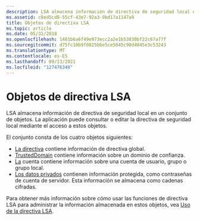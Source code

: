 ```yaml
---
description: LSA almacena información de directiva de seguridad local en un conjunto de objetos. La aplicación puede consultar o editar la directiva de seguridad local mediante el acceso a estos objetos.
ms.assetid: c8ed5cd8-55cf-43e7-92a3-9bd17a1147a9
title: Objetos de directiva LSA
ms.topic: article
ms.date: 05/31/2018
ms.openlocfilehash: 1481b6a6f49e973ecc2a2e1b53830bf22c67a77f
ms.sourcegitcommit: d75fc10b9f0825bbe5ce5045c90d4045e3c53243
ms.translationtype: MT
ms.contentlocale: es-ES
ms.lasthandoff: 09/13/2021
ms.locfileid: "127476348"
---
```

# <a name="lsa-policy-objects"></a>Objetos de directiva LSA

LSA almacena información de directiva de seguridad local en un conjunto de objetos. La aplicación puede consultar o editar la directiva de seguridad local mediante el acceso a estos objetos.

El conjunto consta de los cuatro objetos siguientes:

-   [La directiva](policy-object.md) contiene información de directiva global.
-   [TrustedDomain](trusteddomain-object.md) contiene información sobre un dominio de confianza.
-   [La](account-object.md) cuenta contiene información sobre una cuenta de usuario, grupo o grupo local.
-   [Los datos privados](private-data-object.md) contienen información protegida, como contraseñas de cuenta de servidor. Esta información se almacena como cadenas cifradas.

Para obtener más información sobre cómo usar las funciones de directiva LSA para administrar la información almacenada en estos objetos, vea [Uso de la directiva LSA](using-lsa-policy.md).

 

 



